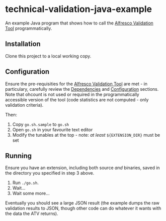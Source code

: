 # technical-validation-java-example

An example Java program that shows how to call the [Alfresco Validation Tool](https://github.com/AlfrescoLabs/technical-validation)
programmatically.

## Installation

Clone this project to a local working copy.

## Configuration

Ensure the pre-requisities for the [Alfresco Validation Tool](https://github.com/AlfrescoLabs/technical-validation)
are met - in particulary, carefully review the [Dependencies](https://github.com/AlfrescoLabs/technical-validation#dependencies)
and [Configuration](https://github.com/AlfrescoLabs/technical-validation#configuration) sections.  Note that ohcount is not used
or required in the programmatically accessible version of the tool (code statistics are not computed - only validation criteria).

Then:

1. Copy ```go.sh.sample``` to ```go.sh```
2. Open ```go.sh``` in your favourite text editor
3. Modify the tunables at the top - note: _at least_ ```${EXTENSION_DIR}``` must be set

## Running
Ensure you have an extension, including both source _and_ binaries, saved in the directory you specified in step 3 above.

1. Run ```./go.sh```.
2. Wait...
3. Wait some more...

Eventually you should see a large JSON result (the example dumps the raw validation results to JSON, though other code can
do whatever it wants with the data the ATV returns).
